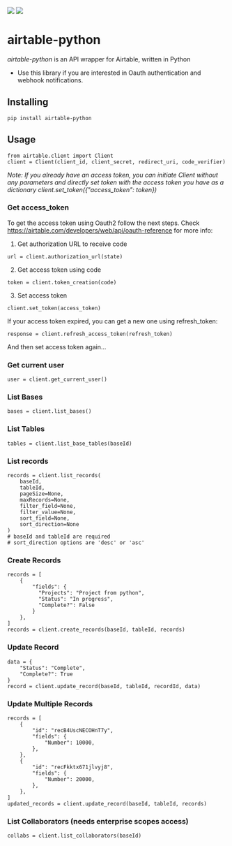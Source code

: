 ![](https://img.shields.io/badge/version-0.1.0-success) ![](https://img.shields.io/badge/code-Python-4B8BBE?logo=python&logoColor=white)
# airtable-python

*airtable-python* is an API wrapper for Airtable, written in Python
- Use this library if you are interested in Oauth authentication and webhook notifications.

## Installing
```
pip install airtable-python
```
## Usage
```
from airtable.client import Client
client = Client(client_id, client_secret, redirect_uri, code_verifier)
```
*Note: If you already have an access token, you can initiate Client without any parameters and directly set token with the access token you have as a dictionary client.set_token({"access_token": token})*
### Get access_token
To get the access token using Oauth2 follow the next steps.
Check https://airtable.com/developers/web/api/oauth-reference for more info:

1. Get authorization URL to receive code
```
url = client.authorization_url(state)
```
2. Get access token using code
```
token = client.token_creation(code)
```
3. Set access token
```
client.set_token(access_token)
```
If your access token expired, you can get a new one using refresh_token:
```
response = client.refresh_access_token(refresh_token)
```
And then set access token again...  

### Get current user
```
user = client.get_current_user()
```
### List Bases
```
bases = client.list_bases()
```
### List Tables
```
tables = client.list_base_tables(baseId)
```
### List records
```
records = client.list_records(
    baseId, 
    tableId, 
    pageSize=None, 
    maxRecords=None, 
    filter_field=None, 
    filter_value=None, 
    sort_field=None, 
    sort_direction=None
)
# baseId and tableId are required
# sort_direction options are 'desc' or 'asc'
```
### Create Records
```
records = [
    {
        "fields": {
          "Projects": "Project from python",
          "Status": "In progress",
          "Complete?": False
        }
    },
]
records = client.create_records(baseId, tableId, records)
```
### Update Record
```
data = {
    "Status": "Complete",
    "Complete?": True
}
record = client.update_record(baseId, tableId, recordId, data)
```
### Update Multiple Records
```
records = [
    {
        "id": "recB4UscNECOHnT7y",
        "fields": {
            "Number": 10000,
        },
    },
    {
        "id": "recFkktx671jlvyj8",
        "fields": {
            "Number": 20000,
        },
    },
]
updated_records = client.update_record(baseId, tableId, records)
```
### List Collaborators (needs enterprise scopes access)
```
collabs = client.list_collaborators(baseId)
```
